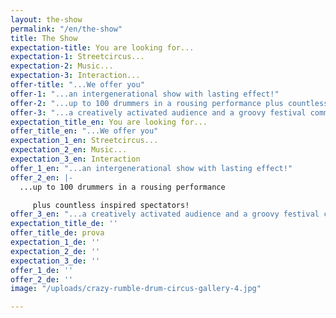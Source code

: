 ```yaml
---
layout: the-show
permalink: "/en/the-show"
title: The Show
expectation-title: You are looking for...
expectation-1: Streetcircus...
expectation-2: Music...
expectation-3: Interaction...
offer-title: "...We offer you"
offer-1: "...an intergenerational show with lasting effect!"
offer-2: "...up to 100 drummers in a rousing performance plus countless inspired spectators!"
offer-3: "...a creatively activated audience and a groovy festival community!"
expectation_title_en: You are looking for...
offer_title_en: "...We offer you"
expectation_1_en: Streetcircus...
expectation_2_en: Music...
expectation_3_en: Interaction
offer_1_en: "...an intergenerational show with lasting effect!"
offer_2_en: |-
  ...up to 100 drummers in a rousing performance

     plus countless inspired spectators!
offer_3_en: "...a creatively activated audience and a groovy festival community! "
expectation_title_de: ''
offer_title_de: prova
expectation_1_de: ''
expectation_2_de: ''
expectation_3_de: ''
offer_1_de: ''
offer_2_de: ''
image: "/uploads/crazy-rumble-drum-circus-gallery-4.jpg"

---
```

